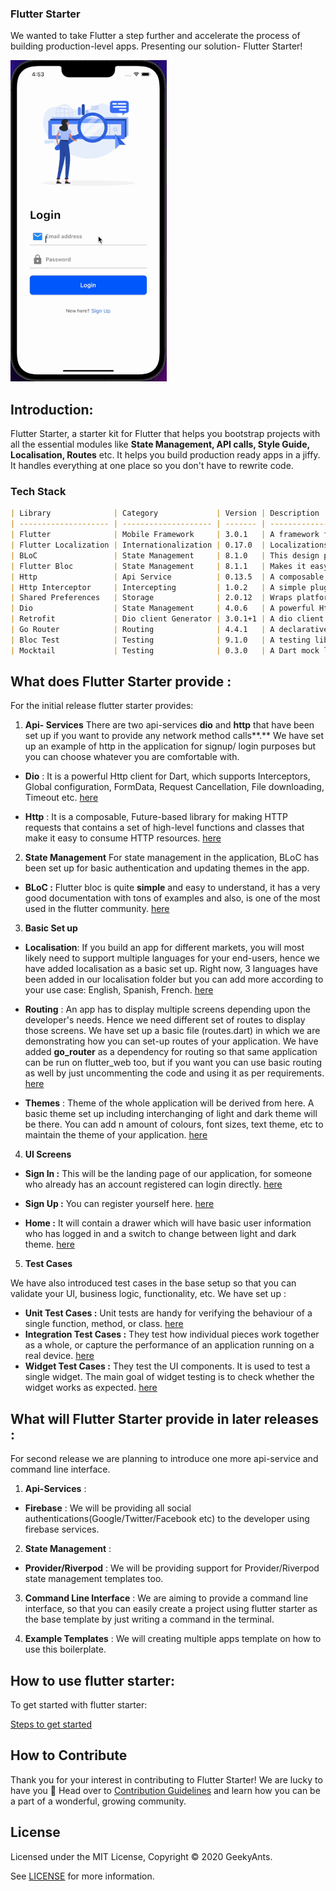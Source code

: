 ### Flutter Starter

We wanted to take Flutter a step further and accelerate the process of building production-level apps. Presenting our solution- Flutter Starter!

![demo gif](./flutter_starter.gif)

## Introduction:

Flutter Starter, a starter kit for Flutter that helps you bootstrap projects with all the essential modules like **State Management, API calls, Style Guide, Localisation, Routes** etc. It helps you build production ready apps in a jiffy. It handles everything at one place so you don't have to rewrite code.

### Tech Stack

```markdown
| Library              | Category             | Version | Description                                                                                                   |
| -------------------- | -------------------- | ------- | ------------------------------------------------------------------------------------------------------------- |
| Flutter              | Mobile Framework     | 3.0.1   | A framework for building multi-platform applications from a single codebase.                                  |
| Flutter Localization | Internationalization | 0.17.0  | Localizations for the Flutter library.                                                                        |
| BLoC                 | State Management     | 8.1.0   | This design pattern helps to separate presentation from business logic                                        |
| Flutter Bloc         | State Management     | 8.1.1   | Makes it easy to implement the BLoC design pattern                                                            |
| Http                 | Api Service          | 0.13.5  | A composable, multi-platform, Future-based API for HTTP requests.                                             |
| Http Interceptor     | Intercepting         | 1.0.2   | A simple plugin that allows you to intercept request and response objects and modify them if desired.         |
| Shared Preferences   | Storage              | 2.0.12  | Wraps platform-specific persistent storage for simple data.                                                   |
| Dio                  | State Management     | 4.0.6   | A powerful Http client for Dart.                                                                              |
| Retrofit             | Dio client Generator | 3.0.1+1 | A dio client generator using source_gen.                                                                      |
| Go Router            | Routing              | 4.4.1   | A declarative router for Flutter based on Navigation 2 supporting deep linking.                               |
| Bloc Test            | Testing              | 9.1.0   | A testing library which makes it easy to test blocs.                                                          |
| Mocktail             | Testing              | 0.3.0   | A Dart mock library which simplifies mocking with null safety support and no manual mocks or code generation. |
```

## What does Flutter Starter provide :

For the initial release flutter starter provides:

1.  **Api- Services** There are two api-services **dio** and **http** that have been set up if you want to provide any network method calls**.** We have set up an example of http in the application for signup/ login purposes but you can choose whatever you are comfortable with.

- **Dio** : It is a powerful Http client for Dart, which supports Interceptors, Global configuration, FormData, Request Cancellation, File downloading, Timeout etc. [here](lib/api_sdk/dio)

- **Http** : It is a composable, Future-based library for making HTTP requests that contains a set of high-level functions and classes that make it easy to consume HTTP resources. [here](lib/api_sdk/http)

2.  **State Management** For state management in the application, BLoC has been set up for basic authentication and updating themes in the app.

- **BLoC :** Flutter bloc is quite **simple** and easy to understand, it has a very good documentation with tons of examples and also, is one of the most used in the flutter community. [here](lib/shared/bloc)

3.  **Basic Set up**

- **Localisation**: If you build an app for different markets, you will most likely need to support multiple languages for your end-users, hence we have added localisation as a basic set up. Right now, 3 languages have been added in our localisation folder but you can add more according to your use case: English, Spanish, French. [here](lib/l10n)

- **Routing** : An app has to display multiple screens depending upon the developer's needs. Hence we need different set of routes to display those screens. We have set up a basic file (routes.dart) in which we are demonstrating how you can set-up routes of your application. We have added **go_router** as a dependency for routing so that same application can be run on flutter_web too, but if you want you can use basic routing as well by just uncommenting the code and using it as per requirements. [here](lib/routes)

- **Themes** : Theme of the whole application will be derived from here. A basic theme set up including interchanging of light and dark theme will be there. You can add n amount of colours, font sizes, text theme, etc to maintain the theme of your application. [here](lib/themes)

4.  **UI Screens**

- **Sign In :** This will be the landing page of our application, for someone who already has an account registered can login directly. [here](lib/screens/login/login_screen.dart)

- **Sign Up :** You can register yourself here. [here](lib/screens/signup/signup_screen.dart)

- **Home :** It will contain a drawer which will have basic user information who has logged in and a switch to change between light and dark theme. [here](lib/screens/home/home.dart)

5.  **Test Cases**

We have also introduced test cases in the base setup so that you can validate your UI, business logic, functionality, etc. We have set up :

- **Unit Test Cases :** Unit tests are handy for verifying the behaviour of a single function, method, or class. [here](./test/bloc/)
- **Integration Test Cases :** They test how individual pieces work together as a whole, or capture the performance of an application running on a real device. [here](./integration_test/app_test.dart)
- **Widget Test Cases :** They test the UI components. It is used to test a single widget. The main goal of widget testing is to check whether the widget works as expected. [here](./test/screens/)

## What will Flutter Starter provide in later releases :

For second release we are planning to introduce one more api-service and command line interface.

1.  **Api-Services** :

- **Firebase** : We will be providing all social authentications(Google/Twitter/Facebook etc) to the developer using firebase services.

2.  **State Management** :

- **Provider/Riverpod** : We will be providing support for Provider/Riverpod state management templates too.

3.  **Command Line Interface** : We are aiming to provide a command line interface, so that you can easily create a project using flutter starter as the base template by just writing a command in the terminal.

4.  **Example Templates** : We will creating multiple apps template on how to use this boilerplate.

## How to use flutter starter:

To get started with flutter starter:

[Steps to get started](./use_flutter_starter.md)

## How to Contribute

Thank you for your interest in contributing to Flutter Starter! We are lucky to have you 🙂 Head over to [Contribution Guidelines](https://github.com/GeekyAnts/flutter-starter/blob/master/CONTRIBUTING.md) and learn how you can be a part of a wonderful, growing community.

## License

Licensed under the MIT License, Copyright © 2020 GeekyAnts.

See [LICENSE](https://github.com/GeekyAnts/flutter-starter/blob/master/LICENSE) for more information.
